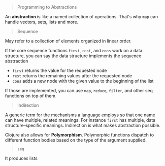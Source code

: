 > Programming to Abstractions

An **abstraction** is like a named collection of operations. That's why `map` can handle vectors, sets, lists and more.

> Sequence

May refer to a collection of elements organized in linear order.

If the core sequence functions `first`, `rest`, and `cons` work on a data structure, you can say the data structure implements the sequence abstraction

* `first` returns the value for the requested node
* `rest` returns the remaining values after the requested node
* `cons` adds a new node with the given value to the beginning of the list

If those are implemented, you can use `map`, `reduce`, `filter`, and other seq functions on top of them.

> Indirection

A generic term for the mechanisms a language employs so that one name can have multiple, related meanings. For instance `first` has multiple, data structure–specific meanings. Indirection is what makes abstraction possible.

Clojure also allows for **Polymorphism**. Polymorphic functions dispatch to different function bodies based on the type of the argument supplied.

> `seq`

It produces lists